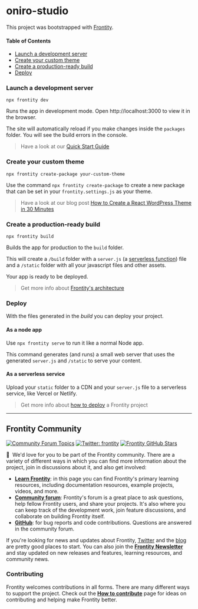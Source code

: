 # oniro-studio

This project was bootstrapped with [Frontity](https://frontity.org/).

#### Table of Contents

- [Launch a development server](#launch-a-development-server)
- [Create your custom theme](#create-your-custom-theme)
- [Create a production-ready build](#create-a-production-ready-build)
- [Deploy](#deploy)

### Launch a development server

```
npx frontity dev
```

Runs the app in development mode. Open http://localhost:3000 to view it in the browser.

The site will automatically reload if you make changes inside the `packages` folder. You will see the build errors in the console.

> Have a look at our [Quick Start Guide](https://docs.frontity.org/getting-started/quick-start-guide)

### Create your custom theme

```
npx frontity create-package your-custom-theme
```

Use the command `npx frontity create-package` to create a new package that can be set in your `frontity.settings.js` as your theme.

> Have a look at our blog post [How to Create a React WordPress Theme in 30 Minutes](https://frontity.org/blog/how-to-create-a-react-theme-in-30-minutes/)

### Create a production-ready build

```
npx frontity build
```

Builds the app for production to the `build` folder.

This will create a `/build` folder with a `server.js` (a [serverless function](https://vercel.com/docs/v2/serverless-functions/introduction)) file and a `/static` folder with all your javascript files and other assets.

Your app is ready to be deployed.

> Get more info about [Frontity's architecture](https://docs.frontity.org/architecture)

### Deploy

With the files generated in the _build_ you can deploy your project.

#### As a node app

Use `npx frontity serve` to run it like a normal Node app.

This command generates (and runs) a small web server that uses the generated `server.js` and `/static` to serve your content.

#### As a serverless service

Upload your `static` folder to a CDN and your `server.js` file to a serverless service, like Vercel or Netlify.

> Get more info about [how to deploy](https://docs.frontity.org/deployment) a Frontity project

---

## Frontity Community

[![Community Forum Topics](https://img.shields.io/discourse/topics?color=blue&label=community%20forum&server=https%3A%2F%2Fcommunity.frontity.org%2F)](https://community.frontity.org/) [![Twitter: frontity](https://img.shields.io/twitter/follow/frontity?style=social)](https://twitter.com/frontity) [![Frontity GitHub Stars](https://img.shields.io/github/stars/frontity/frontity?style=social)](https://github.com/frontity/frontity)

👋 &nbsp;We'd love for you to be part of the Frontity community. There are a variety of different ways in which you can find more information about the project, join in discussions about it, and also get involved:

- **[Learn Frontity](https://frontity.org/learn/)**: in this page you can find Frontity's primary learning resources, including documentation resources, example projects, videos, and more.
- **[Community forum](https://community.frontity.org/)**: Frontity's forum is a great place to ask questions, help fellow Frontity users, and share your projects. It's also where you can keep track of the development work, join feature discussions, and collaborate on building Frontity itself.
- **[GitHub](https://github.com/frontity/frontity)**: for bug reports and code contributions. Questions are answered in the community forum.

If you're looking for news and updates about Frontity, [Twitter](https://twitter.com/frontity) and the [blog](https://frontity.org/blog/) are pretty good places to start. You can also join the **[Frontity Newsletter](https://frontity.org/newsletter/)** and stay updated on new releases and features, learning resources, and community news.

### Contributing

Frontity welcomes contributions in all forms. There are many different ways to support the project. Check out the **[How to contribute](https://docs.frontity.org/contributing/how-to-contribute)** page for ideas on contributing and helping make Frontity better.
